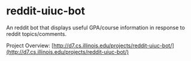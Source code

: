 # reddit-uiuc-bot

An reddit bot that displays useful GPA/course information in response to reddit topics/comments.

Project Overview: [http://d7.cs.illinois.edu/projects/reddit-uiuc-bot/](http://d7.cs.illinois.edu/projects/reddit-uiuc-bot/)
